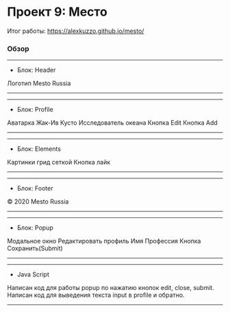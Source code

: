 # Проект 9: Место
Итог работы: https://alexkuzzo.github.io/mesto/


### Обзор
_________________________
* Блок: Header

Логотип Mesto Russia
_________________________


_________________________
* Блок: Profile

Аватарка
Жак-Ив Кусто
Исследователь океана
Кнопка Edit
Кнопка Add
_________________________


_________________________
* Блок: Elements

Картинки грид сеткой
Кнопка лайк
_________________________


_________________________
* Блок: Footer

© 2020 Mesto Russia
_________________________


_________________________
* Блок: Popup

Модальное окно
Редактировать профиль
Имя
Профессия 
Кнопка Сохранить(Submit)
_________________________


_________________________
* Java Script

Написан код для работы popup по нажатию кнопок edit, close, submit.
Написан код для выведения текста input в profile и обратно.
_________________________



